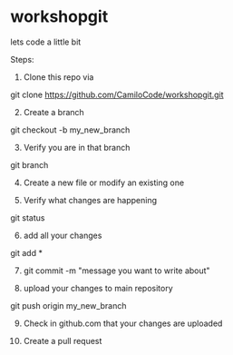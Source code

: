 # workshopgit
lets code a little bit


Steps:

1. Clone this repo via

 git clone https://github.com/CamiloCode/workshopgit.git

2. Create a branch 

git checkout -b my_new_branch

3. Verify you are in that branch

git branch

4. Create a new file or modify an existing one

5. Verify what changes are happening

git status

6. add  all your changes

git add *

7. git commit -m "message you want to write about"

8. upload your changes to main repository

git push origin my_new_branch

9. Check in github.com that your changes are uploaded

10. Create a pull request
 
